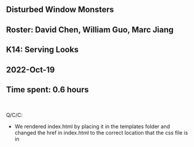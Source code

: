 ## Disturbed Window Monsters
## Roster: David Chen, William Guo, Marc Jiang
## K14: Serving Looks
## 2022-Oct-19
## Time spent: 0.6 hours  
</br>

Q/C/C: 
- We rendered index.html by placing it in the templates folder and changed the href in index.html to the correct location that the css file is in
